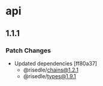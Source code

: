 # api

## 1.1.1

### Patch Changes

-   Updated dependencies [ff80a37]
    -   @risedle/chains@1.2.1
    -   @risedle/types@1.9.1
